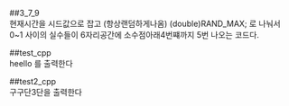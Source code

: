 ##3_7_9  
현재시간을 시드값으로 잡고 (항상랜덤하게나옴)
(double)RAND_MAX; 로 나눠서
0~1 사이의 실수들이 6자리공간에 소수점아래4번쨰까지 5번 나오는 코드다.

##test_cpp  
heello 를 출력한다

##test2_cpp  
구구단3단을 출력한다
